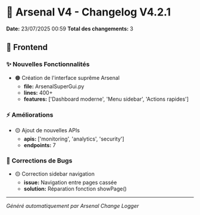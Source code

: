 # 🚀 Arsenal V4 - Changelog V4.2.1

**Date:** 23/07/2025 00:59
**Total des changements:** 3

## 📂 Frontend

### ✨ **Nouvelles Fonctionnalités**

- 🟠 Création de l'interface suprême Arsenal
  - **file:** ArsenalSuperGui.py
  - **lines:** 400+
  - **features:** ['Dashboard moderne', 'Menu sidebar', 'Actions rapides']

### ⚡ **Améliorations**

- 🟡 Ajout de nouvelles APIs
  - **apis:** ['monitoring', 'analytics', 'security']
  - **endpoints:** 7

### 🐛 **Corrections de Bugs**

- 🟡 Correction sidebar navigation
  - **issue:** Navigation entre pages cassée
  - **solution:** Réparation fonction showPage()

---
*Généré automatiquement par Arsenal Change Logger*
